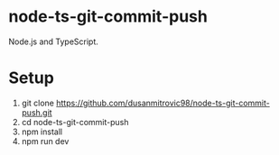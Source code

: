# node-ts-git-commit-push

Node.js and TypeScript.

# Setup

1. git clone https://github.com/dusanmitrovic98/node-ts-git-commit-push.git
2. cd node-ts-git-commit-push
3. npm install
4. npm run dev
